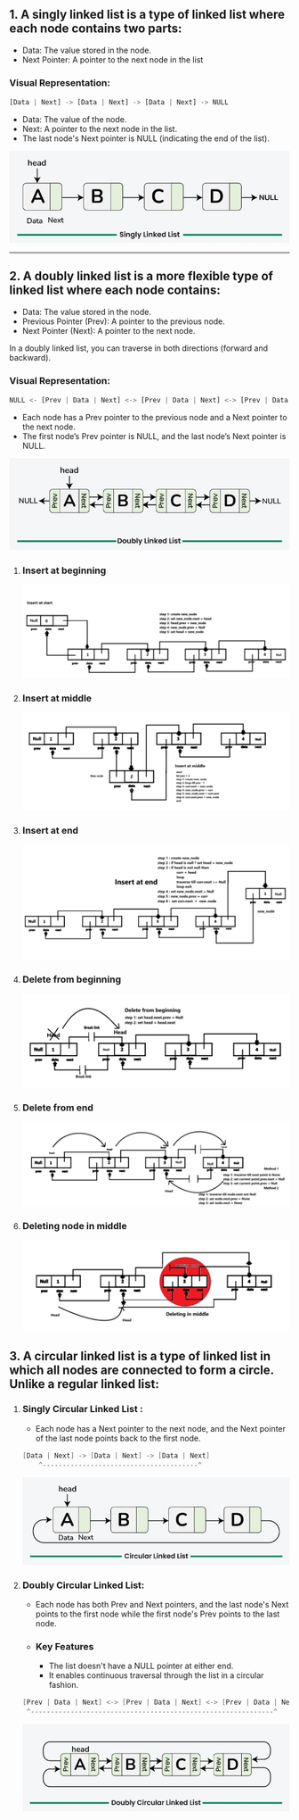 ## 1. A singly linked list is a type of linked list where each node contains two parts:

- Data: The value stored in the node.
- Next Pointer: A pointer to the next node in the list

### Visual Representation:

```py
[Data | Next] -> [Data | Next] -> [Data | Next] -> NULL
```

- Data: The value of the node.
- Next: A pointer to the next node in the list.
- The last node's Next pointer is NULL (indicating the end of the list).

![Singly Linked List](images/singly.png)

---

## 2. A doubly linked list is a more flexible type of linked list where each node contains:

- Data: The value stored in the node.
- Previous Pointer (Prev): A pointer to the previous node.
- Next Pointer (Next): A pointer to the next node.

In a doubly linked list, you can traverse in both directions (forward and backward).

### Visual Representation:

```py
NULL <- [Prev | Data | Next] <-> [Prev | Data | Next] <-> [Prev | Data | Next] -> NULL
```

- Each node has a Prev pointer to the previous node and a Next pointer to the next node.
- The first node’s Prev pointer is NULL, and the last node’s Next pointer is NULL.

![Doubly Linked List](images/doubly.png)

1. ### Insert at beginning
   ![Insert at begninng Linked List](images/operations_doubly_linked_list/Insert_at_beginning.png)
2. ### Insert at middle
   ![Insert at begninng Linked List](images/operations_doubly_linked_list/insert_at_position.png)
3. ### Insert at end
   ![Insert at begninng Linked List](images/operations_doubly_linked_list/insert_at_end.png)
4. ### Delete from beginning
   ![Delete from begninng](images/operations_doubly_linked_list/delete_from_beginning.png)
5. ### Delete from end
   ![Delete from end](images/operations_doubly_linked_list/delete_from_end.png)
6. ### Deleting node in middle
   ![Deleting in middle](images/operations_doubly_linked_list/delete_middle.png)

## 3. A circular linked list is a type of linked list in which all nodes are connected to form a circle. Unlike a regular linked list:

1. ### Singly Circular Linked List :

   - Each node has a Next pointer to the next node, and the Next pointer of the last node points back to the first node.

   ```powershell
   [Data | Next] -> [Data | Next] -> [Data | Next]
       ^---------------------------------------^
   ```

   ![Singly Circular Linked List](images/circular.png)

2. ### Doubly Circular Linked List:
   - Each node has both Prev and Next pointers, and the last node's Next points to the first node while the first node's Prev points to the last node.
   - ### Key Features
     - The list doesn't have a NULL pointer at either end.
     - It enables continuous traversal through the list in a circular fashion.
   ```powershell
   [Prev | Data | Next] <-> [Prev | Data | Next] <-> [Prev | Data | Next]
    ^-------------------------------------------------------------^
   ```
   ![Singly Circular Linked List](images/doubly_circular.png)
